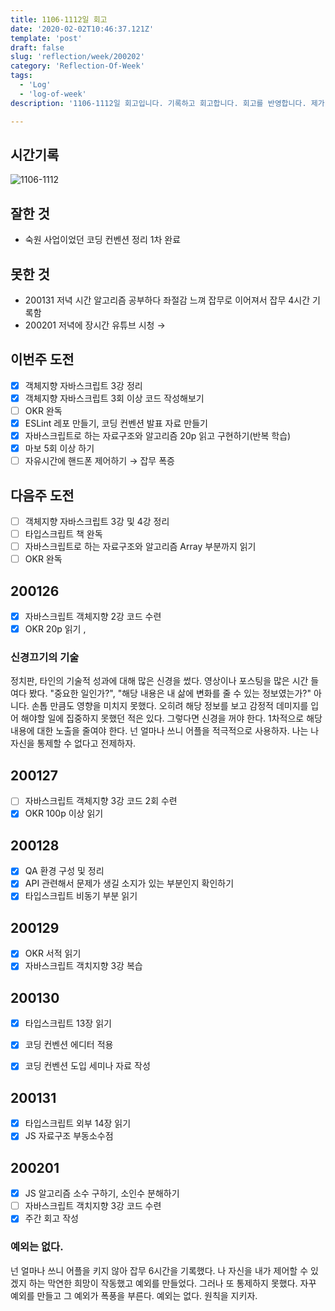 ```yaml
---
title: 1106-1112일 회고
date: '2020-02-02T10:46:37.121Z'
template: 'post'
draft: false
slug: 'reflection/week/200202'
category: 'Reflection-Of-Week'
tags:
  - 'Log'
  - 'log-of-week'
description: '1106-1112일 회고입니다. 기록하고 회고합니다. 회고를 반영합니다. 제가 자라는 방식입니다.'

---
```


## 시간기록 

![1106-1112](https://imgur.com/5qkt74R.png)

## 잘한 것

- 숙원 사업이었던 코딩 컨벤션 정리 1차 완료 

## 못한 것

- 200131 저녁 시간 알고리즘 공부하다 좌절감 느껴 잡무로 이어져서 잡무 4시간 기록함 
- 200201 저녁에 장시간 유튜브 시청 → 

## 이번주 도전

- [x] 객체지향 자바스크립트 3강 정리 
- [x] 객체지향 자바스크립트 3회 이상 코드 작성해보기 
- [ ] OKR 완독 
- [x] ESLint 레포 만들기, 코딩 컨벤션 발표 자료 만들기 
- [x] 자바스크립트로 하는 자료구조와 알고리즘 20p 읽고 구현하기(반복 학습) 
- [x] 마보 5회 이상 하기 
- [ ] 자유시간에 핸드폰 제어하기 → 잡무 폭증 

## 다음주 도전

- [ ] 객체지향 자바스크립트 3강 및 4강 정리
- [ ] 타입스크립트 책 완독  
- [ ] 자바스크립트로 하는 자료구조와 알고리즘 Array 부분까지 읽기 
- [ ] OKR 완독 

## 200126

- [x] 자바스크립트 객체지향 2강 코드 수련
- [x] OKR 20p 읽기 , 

### 신경끄기의 기술

정치판, 타인의 기술적 성과에 대해 많은 신경을 썼다. 영상이나 포스팅을 많은 시간 들여다 봤다. "중요한 일인가?", "해당 내용은 내 삶에 변화를 줄 수 있는 정보였는가?" 아니다. 손톱 만큼도 영향을 미치지 못했다. 오히려 해당 정보를 보고 감정적 데미지를 입어 해야할 일에 집중하지 못했던 적은 있다. 그렇다면 신경을 꺼야 한다. 1차적으로 해당 내용에 대한 노출을 줄여야 한다. 넌 얼마나 쓰니 어플을 적극적으로 사용하자. 나는 나 자신을 통제할 수 없다고 전제하자. 

## 200127

- [ ] 자바스크립트 객체지향 3강 코드 2회 수련 
- [x] OKR 100p 이상 읽기 

## 200128

- [x] QA 환경 구성 및 정리
- [x] API 관련해서 문제가 생길 소지가 있는 부분인지 확인하기 
- [x] 타입스크립트 비동기 부분 읽기 

## 200129

- [x] OKR 서적 읽기 
- [x] 자바스크립트 객치지향 3강 복습 

## 200130

- [x] 타입스크립트 13장 읽기 
- [x] 코딩 컨벤션 에디터 적용 
- [x] 코딩 컨벤션 도입 세미나 자료 작성


## 200131

- [x] 타입스크립트 외부 14장 읽기 
- [x] JS 자료구조 부동소수점

## 200201

- [x] JS 알고리즘 소수 구하기, 소인수 분해하기
- [ ] 자바스크립트 객치지향 3강 코드 수련
- [x] 주간 회고 작성 

### 예외는 없다.

넌 얼마나 쓰니 어플을 키지 않아 잡무 6시간을 기록했다. 나 자신을 내가 제어할 수 있겠지 하는 막연한 희망이 작동했고 예외를 만들었다. 그러나 또 통제하지 못했다. 자꾸 예외를 만들고 그 예외가 폭풍을 부른다. 예외는 없다. 원칙을 지키자. 